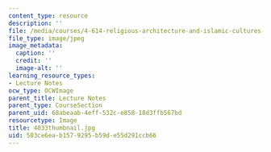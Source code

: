 ```yaml
---
content_type: resource
description: ''
file: /media/courses/4-614-religious-architecture-and-islamic-cultures-fall-2002/503ce6eab1579295b59de55d291ccb66_4033thumbnail.jpg
file_type: image/jpeg
image_metadata:
  caption: ''
  credit: ''
  image-alt: ''
learning_resource_types:
- Lecture Notes
ocw_type: OCWImage
parent_title: Lecture Notes
parent_type: CourseSection
parent_uid: 68abeaab-4eff-532c-e858-18d3ffb567bd
resourcetype: Image
title: 4033thumbnail.jpg
uid: 503ce6ea-b157-9295-b59d-e55d291ccb66
---
```

